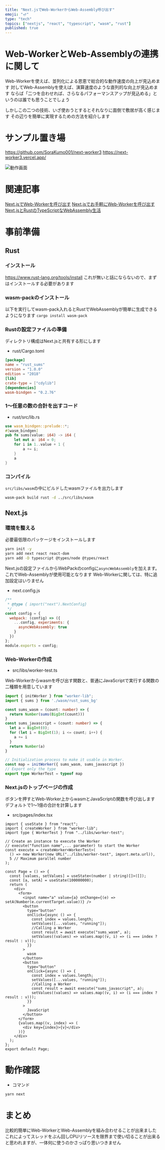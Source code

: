 ```yaml
---
title: "Next.jsでWeb-WorkerからWeb-Assembly呼び出す"
emoji: "🪔"
type: "tech"
topics: ["nextjs", "react", "typescript", "wasm", "rust"]
published: true
---
```


# Web-WorkerとWeb-Assemblyの連携に関して

Web-Workerを使えば、並列化による恩恵で総合的な動作速度の向上が見込めます
対してWeb-Assemblyを使えば、演算速度のような直列的な向上が見込めます
ならば「二つを合わせれば、さらなるパフォーマンスアップが見込める」というのは誰でも思うことでしょう

しかしこの二つの技術、いざ使おうとするとそれなりに面倒で敷居が高く感じます
その辺りを簡単に実現するための方法を紹介します

# サンプル置き場

<https://github.com/SoraKumo001/next-worker3>
<https://next-worker3.vercel.app/>

![動作画面](/images/5b031d682d3fe2/20210827-WebWorker.gif)

# 関連記事

[Next.jsでWeb-Workerを呼び出す](https://zenn.dev/sora_kumo/articles/65420761a0bec2)
[Next.jsでお手軽にWeb-Workerを呼び出す](https://zenn.dev/sora_kumo/articles/bb10104c12080e)
[Next.jsとRustのTypeScriptなWebAssembly生活](https://qiita.com/SoraKumo/items/d68b78bedda91ff08435)

# 事前準備

## Rust

### インストール

<https://www.rust-lang.org/tools/install>
これが無いと話にならないので、まずはインストールする必要があります

### wasm-packのインストール

以下を実行してwasm-pack入れるとRustでWebAssemblyが簡単に生成できるようになります
`cargo install wasm-pack`

### Rustの設定ファイルの準備

ディレクトリ構成はNext.jsと共有する形にします

- rust/Cargo.toml

```toml
[package]
name = "rust_sums"
version = "1.0.0"
edition = "2018"
[lib]
crate-type = ["cdylib"]
[dependencies]
wasm-bindgen = "0.2.76"
```

### 1～任意の数の合計を出すコード

- rust/src/lib.rs

```rust
use wasm_bindgen::prelude::*;
#[wasm_bindgen]
pub fn sums(value: i64) -> i64 {
    let mut a: i64 = 0;
    for i in 1..value + 1 {
        a += i;
    }
    a
}
```

### コンパイル

`src/libs/wasm`の中にビルドしたwasmファイルを出力します

```bash
wasm-pack build rust -d ../src/libs/wasm
```

## Next.js

### 環境を整える

必要最低限のパッケージをインストールします

```bash
yarn init -y
yarn add next react react-dom
yarn add -D typescript @types/node @types/react
```

Next.jsの設定ファイルからWebPackのconfigに`asyncWebAssembly`を加えます。これでWeb-Assemblyが使用可能となります
Web-Workerに関しては、特に追加設定はいりません

- next.config.js

```js
/**
 * @type { import("next").NextConfig}
 */
const config = {
  webpack: (config) => ({
    ...config, experiments: {
      asyncWebAssembly: true
    }
  })
};
module.exports = config;
```

### Web-Workerの作成

- src/libs/worker-test.ts

Web-Workerからwasmを呼び出す関数と、普通にJavaScriptで実行する関数の二種類を用意しています

```ts
import { initWorker } from "worker-lib";
import { sums } from './wasm/rust_sums_bg'

const sums_wasm = (count: number) => {
  return Number(sums(BigInt(count)))
}
const sums_javascript = (count: number) => {
  let a = BigInt(0);
  for (let i = BigInt(1); i <= count; i++) {
    a += i
  }
  return Number(a)
}

// Initialization process to make it usable in Worker.
const map = initWorker({ sums_wasm, sums_javascript })
// Export only the type
export type WorkerTest = typeof map
```

### Next.jsのトップページの作成

ボタンを押すとWeb-Worker上からwasmとJavaScriptの関数を呼び出します
デフォルトで1～1億の合計を計算します

- src/pages/index.tsx

```tsx
import { useState } from "react";
import { createWorker } from "worker-lib";
import type { WorkerTest } from "../libs/worker-test";

// Create an instance to execute the Worker
// execute("function name",... parameter) to start the Worker
const execute = createWorker<WorkerTest>(
  () => new Worker(new URL("../libs/worker-test", import.meta.url)),
  5 // Maximum parallel number
);

const Page = () => {
  const [values, setValues] = useState<(number | string)[]>([]);
  const [a, setA] = useState(100000000);
  return (
    <div>
      <form>
        <input name="a" value={a} onChange={(e) => setA(Number(e.currentTarget.value))} />
        <button
          type="button"
          onClick={async () => {
            const index = values.length;
            setValues([...values, "running"]);
            //Calling a Worker
            const result = await execute("sums_wasm", a);
            setValues((values) => values.map((v, i) => (i === index ? result : v)));
          }}
        >
          wasm
        </button>
        <button
          type="button"
          onClick={async () => {
            const index = values.length;
            setValues([...values, "running"]);
            //Calling a Worker
            const result = await execute("sums_javascript", a);
            setValues((values) => values.map((v, i) => (i === index ? result : v)));
          }}
        >
          JavaScript
        </button>
      </form>
      {values.map((v, index) => (
        <div key={index}>{v}</div>
      ))}
    </div>
  );
};
export default Page;
```

# 動作確認

- コマンド  

```bash
yarn next
```

# まとめ

比較的簡単にWeb-WorkerとWeb-Assemblyを組み合わせることが出来ました
これによってスレッドをぶん回しCPUリソースを限界まで使い切ることが出来ると思われますが、一体何に使うのかさっぱり思いつきません
